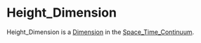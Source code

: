 # Height_Dimension

Height_Dimension is a [Dimension](60063.md) in the [Space_Time_Continuum](10000027.md).